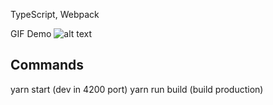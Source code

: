 TypeScript, Webpack

GIF Demo
![alt text](https://https://github.com/alexmasyukov/christmas-map/about/view_1.gif "Logo Title Text 1")

## Commands
yarn start (dev in 4200 port)
yarn run build (build production)



